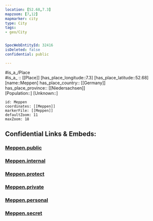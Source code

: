 ```yaml
---
location: [52.68,7.3] 
mapzoom: [7,12] 
mapmarker: city 
type: City
tags:
- geo/City


SpocWebEntityId: 32416
isDeleted: false
confidential: public

---
```

#is_a_/Place  
#is_a_ :: [[Place]] 
[has_place_longitude::7.3] 
[has_place_latitude::52.68] 
[name::Meppen] 
has_place_country:: [[Germany]]  
has_place_province:: [[Niedersachsen]]  
[Population::] 
[Unknown::] 


```leaflet
id: Meppen
coordinates: [[Meppen]] 
markerFile: [[Meppen]] 
defaultZoom: 11 
maxZoom: 18
```


## Confidential Links & Embeds: 

### [Meppen.public](/_public/\Earth\Continent\Europe\Europe~Central\Germany\Germany~West\Niedersachsen\counties~Niedersachsen\Emsland\cities~EmslandMeppen.public.md) 

### [Meppen.internal](/_internal/\Earth\Continent\Europe\Europe~Central\Germany\Germany~West\Niedersachsen\counties~Niedersachsen\Emsland\cities~EmslandMeppen.internal.md) 

### [Meppen.protect](/_protect/\Earth\Continent\Europe\Europe~Central\Germany\Germany~West\Niedersachsen\counties~Niedersachsen\Emsland\cities~EmslandMeppen.protect.md) 

### [Meppen.private](/_private/\Earth\Continent\Europe\Europe~Central\Germany\Germany~West\Niedersachsen\counties~Niedersachsen\Emsland\cities~EmslandMeppen.private.md) 

### [Meppen.personal](/_personal/\Earth\Continent\Europe\Europe~Central\Germany\Germany~West\Niedersachsen\counties~Niedersachsen\Emsland\cities~EmslandMeppen.personal.md) 

### [Meppen.secret](/_secret/\Earth\Continent\Europe\Europe~Central\Germany\Germany~West\Niedersachsen\counties~Niedersachsen\Emsland\cities~EmslandMeppen.secret.md)

